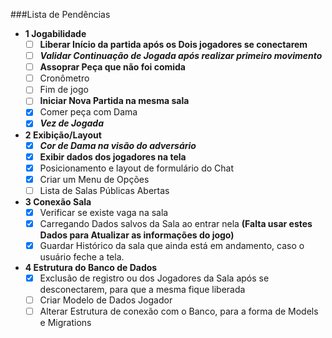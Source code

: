 ###Lista de Pendências
-  **1 Jogabilidade**
   - [ ] **Liberar Início da partida após os Dois jogadores se conectarem**
   - [ ] ***Validar Continuação de Jogada após realizar primeiro movimento***
   - [ ] **Assoprar Peça que não foi comida**
   - [ ] Cronômetro
   - [ ] Fim de jogo
   - [ ] **Iniciar Nova Partida na mesma sala**
   - [x] Comer peça com Dama
   - [x] ***Vez de Jogada***

- **2 Exibição/Layout**
  - [x] ***Cor de Dama na visão do adversário***
  - [x] **Exibir dados dos jogadores na tela**
  - [x] Posicionamento e layout de formulário do Chat
  - [x] Criar um Menu de Opções
  - [ ] Lista de Salas Públicas Abertas
  
- **3 Conexão Sala**
  - [x] Verificar se existe vaga na sala
  - [x] Carregando Dados salvos da Sala ao entrar nela **(Falta usar estes Dados para Atualizar as informações do jogo)**
  - [x] Guardar Histórico da sala que ainda está em andamento, caso o usuário feche a tela.

- **4 Estrutura do Banco de Dados**
  - [x] Exclusão de registro ou dos Jogadores da Sala após se desconectarem, para que a mesma fique liberada
  - [ ] Criar Modelo de Dados Jogador
  - [ ] Alterar Estrutura de conexão com o Banco, para a forma de Models e Migrations